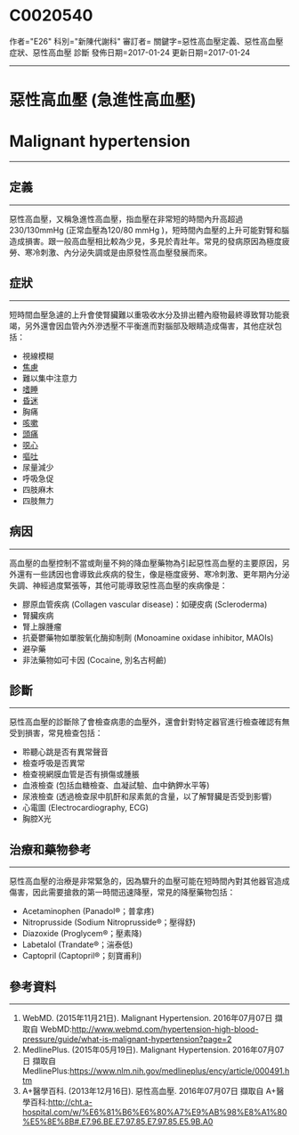 # C0020540
作者="E26"
科別="新陳代謝科"
審訂者=
關鍵字=惡性高血壓定義、惡性高血壓 症狀、惡性高血壓 診斷
發佈日期=2017-01-24
更新日期=2017-01-24

----------
# 惡性高血壓 (急進性高血壓)
# Malignant hypertension
----------
## 定義
----------

惡性高血壓，又稱急進性高血壓，指血壓在非常短的時間內升高超過230/130mmHg (正常血壓為120/80 mmHg )，短時間內血壓的上升可能對腎和腦造成損害。跟一般高血壓相比較為少見，多見於青壯年。常見的發病原因為極度疲勞、寒冷刺激、內分泌失調或是由原發性高血壓發展而來。

## 症狀
----------

短時間血壓急遽的上升會使腎臟難以重吸收水分及排出體內廢物最終導致腎功能衰竭，另外還會因血管內外滲透壓不平衡進而對腦部及眼睛造成傷害，其他症狀包括：

- 視線模糊
- [焦慮](C0003467)
- 難以集中注意力
- [嗜睡](C0013144)
- [昏迷](C0009421)
- 胸痛
- [咳嗽](C0010200)
- [頭痛](C0018681)
- [噁心](C0027497)
- [嘔吐](C0042963)
- 尿量減少
- 呼吸急促
- 四肢麻木
- 四肢無力
## 病因
----------

高血壓的血壓控制不當或劑量不夠的降血壓藥物為引起惡性高血壓的主要原因，另外還有一些誘因也會導致此疾病的發生，像是極度疲勞、寒冷刺激、更年期內分泌失調、神經過度緊張等，其他可能導致惡性高血壓的疾病像是：

- 膠原血管疾病 (Collagen vascular disease)：如硬皮病 (Scleroderma)
- 腎臟疾病
- 腎上腺腫瘤
- 抗憂鬱藥物如單胺氧化酶抑制劑 (Monoamine oxidase inhibitor, MAOIs)
- 避孕藥
- 非法藥物如可卡因 (Cocaine, 別名古柯鹼)
## 診斷
----------

惡性高血壓的診斷除了會檢查病患的血壓外，還會針對特定器官進行檢查確認有無受到損害，常見檢查包括：

- 聆聽心跳是否有異常聲音
- 檢查呼吸是否異常
- 檢查視網膜血管是否有損傷或腫脹
- 血液檢查 (包括血糖檢查、血凝試驗、血中鈉鉀水平等)
- 尿液檢查 (透過檢查尿中肌酐和尿素氮的含量，以了解腎臟是否受到影響)
- 心電圖 (Electrocardiography, ECG)
- 胸腔X光
## 治療和藥物參考
----------

惡性高血壓的治療是非常緊急的，因為驟升的血壓可能在短時間內對其他器官造成傷害，因此需要搶救的第一時間迅速降壓，常見的降壓藥物包括：

- Acetaminophen (Panadol®；普拿疼)
- Nitroprusside (Sodium Nitroprusside®；壓得舒)
- Diazoxide (Proglycem®；壓素降)
- Labetalol (Trandate®；湍泰低)
- Captopril (Captopril®；刻寶甫利)
## 參考資料
----------
1. WebMD. (2015年11月21日). Malignant Hypertension. 2016年07月07日 擷取自 WebMD:http://www.webmd.com/hypertension-high-blood-pressure/guide/what-is-malignant-hypertension?page=2
2. MedlinePlus. (2015年05月19日). Malignant Hypertension. 2016年07月07日 擷取自 MedlinePlus:https://www.nlm.nih.gov/medlineplus/ency/article/000491.htm
3. A+醫學百科. (2013年12月16日). 惡性高血壓. 2016年07月07日 擷取自 A+醫學百科:http://cht.a-hospital.com/w/%E6%81%B6%E6%80%A7%E9%AB%98%E8%A1%80%E5%8E%8B#.E7.96.BE.E7.97.85.E7.97.85.E5.9B.A0

